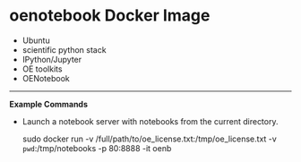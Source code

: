 # oenotebook Docker Image
* Ubuntu
* scientific python stack
* IPython/Jupyter
* OE toolkits
* OENotebook

----

**Example Commands**
* Launch a notebook server with notebooks from the current directory.


    sudo docker run -v /full/path/to/oe_license.txt:/tmp/oe_license.txt -v `pwd`:/tmp/notebooks -p 80:8888 -it oenb
